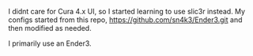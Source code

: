   I didnt care for Cura 4.x UI, so I started learning to use slic3r instead. My
configs started from this repo, https://github.com/sn4k3/Ender3.git and then 
modified as needed.

I primarily use an Ender3.
